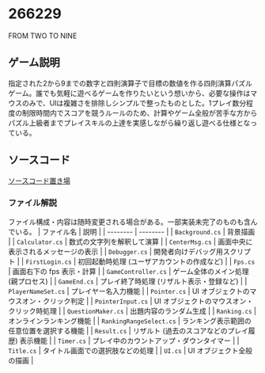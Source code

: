 # 266229
FROM TWO TO NINE

## ゲーム説明
指定された2から9までの数字と四則演算子で目標の数値を作る四則演算パズルゲーム。誰でも気軽に遊べるゲームを作りたいという想いから、必要な操作はマウスのみで、UIは複雑さを排除しシンプルで整ったものとした。1プレイ数分程度の制限時間内でスコアを競うルールのため、計算やゲーム全般が苦手な方からパズル上級者までプレイスキルの上達を実感しながら繰り返し遊べる仕様となっている。

## ソースコード
[ソースコード置き場](https://github.com/Kirby1717/266229/tree/main/266229/Assets/Resources/Scripts)

### ファイル解説
ファイル構成・内容は随時変更される場合がある。一部実装未完了のものも含んでいる。
| ファイル名 | 説明 |
| -------- | -------- |
| `Background.cs` | 背景描画 |
| `Calculator.cs` | 数式の文字列を解釈して演算 |
| `CenterMsg.cs` | 画面中央に表示されるメッセージの表示 |
| `Debugger.cs` | 開発者向けデバッグ用スクリプト |
| `FirstLogin.cs` | 初回起動時処理 (ユーザアカウントの作成など) |
| `Fps.cs` | 画面右下の fps 表示・計算 |
| `GameController.cs` | ゲーム全体のメイン処理 (親プロセス) |
| `GameEnd.cs` | プレイ終了時処理 (リザルト表示・登録など) |
| `PlayerNameSet.cs` | プレイヤー名入力機能 |
| `Pointer.cs` | UI オブジェクトのマウスオン・クリック判定 |
| `PointerInput.cs` | UI オブジェクトのマウスオン・クリック時処理 |
| `QuestionMaker.cs` | 出題内容のランダム生成 |
| `Ranking.cs` | オンラインランキング機能 |
| `RankingRangeSelect.cs` | ランキング表示範囲の任意位置を選択する機能 |
| `Result.cs` | リザルト (過去のスコアなどのプレイ履歴) 表示機能 |
| `Timer.cs` | プレイ中のカウントアップ・ダウンタイマー |
| `Title.cs` | タイトル画面での選択肢などの処理 |
| `UI.cs` | UI オブジェクト全般の描画 |
